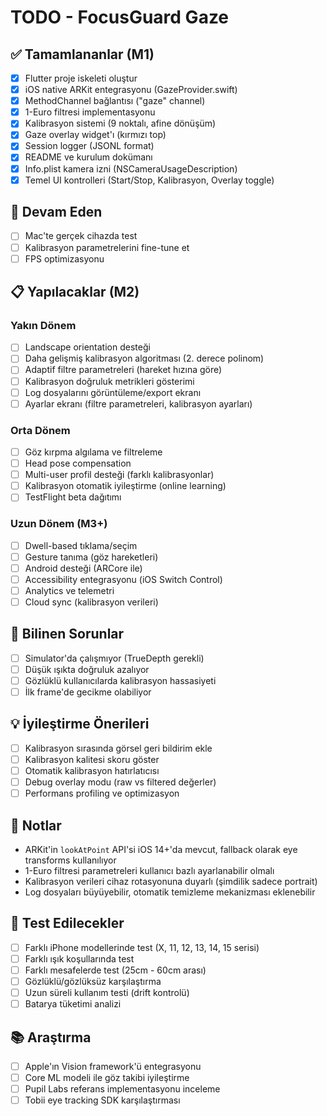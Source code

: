 # TODO - FocusGuard Gaze

## ✅ Tamamlananlar (M1)

- [x] Flutter proje iskeleti oluştur
- [x] iOS native ARKit entegrasyonu (GazeProvider.swift)
- [x] MethodChannel bağlantısı ("gaze" channel)
- [x] 1-Euro filtresi implementasyonu
- [x] Kalibrasyon sistemi (9 noktalı, afine dönüşüm)
- [x] Gaze overlay widget'ı (kırmızı top)
- [x] Session logger (JSONL format)
- [x] README ve kurulum dokümanı
- [x] Info.plist kamera izni (NSCameraUsageDescription)
- [x] Temel UI kontrolleri (Start/Stop, Kalibrasyon, Overlay toggle)

## 🚧 Devam Eden

- [ ] Mac'te gerçek cihazda test
- [ ] Kalibrasyon parametrelerini fine-tune et
- [ ] FPS optimizasyonu

## 📋 Yapılacaklar (M2)

### Yakın Dönem
- [ ] Landscape orientation desteği
- [ ] Daha gelişmiş kalibrasyon algoritması (2. derece polinom)
- [ ] Adaptif filtre parametreleri (hareket hızına göre)
- [ ] Kalibrasyon doğruluk metrikleri gösterimi
- [ ] Log dosyalarını görüntüleme/export ekranı
- [ ] Ayarlar ekranı (filtre parametreleri, kalibrasyon ayarları)

### Orta Dönem
- [ ] Göz kırpma algılama ve filtreleme
- [ ] Head pose compensation
- [ ] Multi-user profil desteği (farklı kalibrasyonlar)
- [ ] Kalibrasyon otomatik iyileştirme (online learning)
- [ ] TestFlight beta dağıtımı

### Uzun Dönem (M3+)
- [ ] Dwell-based tıklama/seçim
- [ ] Gesture tanıma (göz hareketleri)
- [ ] Android desteği (ARCore ile)
- [ ] Accessibility entegrasyonu (iOS Switch Control)
- [ ] Analytics ve telemetri
- [ ] Cloud sync (kalibrasyon verileri)

## 🐛 Bilinen Sorunlar

- [ ] Simulator'da çalışmıyor (TrueDepth gerekli)
- [ ] Düşük ışıkta doğruluk azalıyor
- [ ] Gözlüklü kullanıcılarda kalibrasyon hassasiyeti
- [ ] İlk frame'de gecikme olabiliyor

## 💡 İyileştirme Önerileri

- [ ] Kalibrasyon sırasında görsel geri bildirim ekle
- [ ] Kalibrasyon kalitesi skoru göster
- [ ] Otomatik kalibrasyon hatırlatıcısı
- [ ] Debug overlay modu (raw vs filtered değerler)
- [ ] Performans profiling ve optimizasyon

## 📝 Notlar

- ARKit'in `lookAtPoint` API'si iOS 14+'da mevcut, fallback olarak eye transforms kullanılıyor
- 1-Euro filtresi parametreleri kullanıcı bazlı ayarlanabilir olmalı
- Kalibrasyon verileri cihaz rotasyonuna duyarlı (şimdilik sadece portrait)
- Log dosyaları büyüyebilir, otomatik temizleme mekanizması eklenebilir

## 🔬 Test Edilecekler

- [ ] Farklı iPhone modellerinde test (X, 11, 12, 13, 14, 15 serisi)
- [ ] Farklı ışık koşullarında test
- [ ] Farklı mesafelerde test (25cm - 60cm arası)
- [ ] Gözlüklü/gözlüksüz karşılaştırma
- [ ] Uzun süreli kullanım testi (drift kontrolü)
- [ ] Batarya tüketimi analizi

## 📚 Araştırma

- [ ] Apple'ın Vision framework'ü entegrasyonu
- [ ] Core ML modeli ile göz takibi iyileştirme
- [ ] Pupil Labs referans implementasyonu inceleme
- [ ] Tobii eye tracking SDK karşılaştırması
